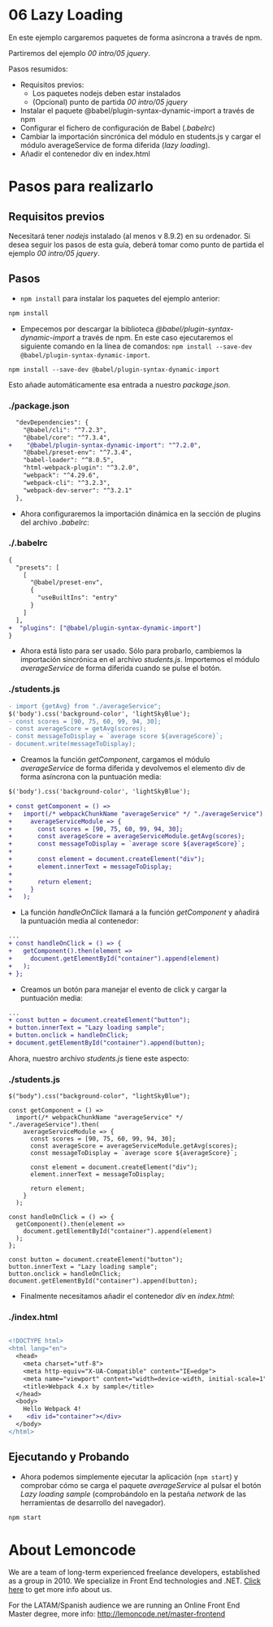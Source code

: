 # 06 Lazy Loading

En este ejemplo cargaremos paquetes de forma asíncrona a través de npm.

Partiremos del ejemplo _00 intro/05 jquery_.

Pasos resumidos:

- Requisitos previos:
  - Los paquetes nodejs deben estar instalados
  - (Opcional) punto de partida _00 intro/05 jquery_
- Instalar el paquete @babel/plugin-syntax-dynamic-import a través de npm
- Configurar el fichero de configuración de Babel (_.babelrc_)
- Cambiar la importación sincrónica del módulo en students.js y cargar el módulo averageService de forma diferida (_lazy loading_).
- Añadir el contenedor div en index.html

# Pasos para realizarlo

## Requisitos previos

Necesitará tener _nodejs_ instalado (al menos v 8.9.2) en su ordenador. Si desea seguir los pasos de esta guía, deberá tomar como punto de partida el ejemplo _00 intro/05 jquery_.

## Pasos

- `npm install` para instalar los paquetes del ejemplo anterior:

```bash
npm install
```

- Empecemos por descargar la biblioteca _@babel/plugin-syntax-dynamic-import_ a través de npm. En este caso ejecutaremos el siguiente comando en la línea de comandos: `npm install --save-dev @babel/plugin-syntax-dynamic-import`.

```
npm install --save-dev @babel/plugin-syntax-dynamic-import
```

Esto añade automáticamente esa entrada a nuestro _package.json_.

### ./package.json

```diff
  "devDependencies": {
    "@babel/cli": "^7.2.3",
    "@babel/core": "^7.3.4",
+    "@babel/plugin-syntax-dynamic-import": "^7.2.0",
    "@babel/preset-env": "^7.3.4",
    "babel-loader": "^8.0.5",
    "html-webpack-plugin": "^3.2.0",
    "webpack": "^4.29.6",
    "webpack-cli": "^3.2.3",
    "webpack-dev-server": "^3.2.1"
  },
```

- Ahora configuraremos la importación dinámica en la sección de plugins del archivo _.babelrc_:

### ./.babelrc

```diff
{
  "presets": [
    [
      "@babel/preset-env",
      {
        "useBuiltIns": "entry"
      }
    ]
  ],
+  "plugins": ["@babel/plugin-syntax-dynamic-import"]
}
```

- Ahora está listo para ser usado. Sólo para probarlo, cambiemos la importación sincrónica en el archivo _students.js_. Importemos el módulo _averageService_ de forma diferida cuando se pulse el botón.

### ./students.js

```diff
- import {getAvg} from "./averageService";
$('body').css('background-color', 'lightSkyBlue');
- const scores = [90, 75, 60, 99, 94, 30];
- const averageScore = getAvg(scores);
- const messageToDisplay = `average score ${averageScore}`;
- document.write(messageToDisplay);
```

- Creamos la función _getComponent_, cargamos el módulo _averageService_ de forma diferida y devolvemos el elemento div de forma asíncrona con la puntuación media:

```diff
$('body').css('background-color', 'lightSkyBlue');

+ const getComponent = () =>
+   import(/* webpackChunkName "averageService" */ "./averageService").then(
+     averageServiceModule => {
+       const scores = [90, 75, 60, 99, 94, 30];
+       const averageScore = averageServiceModule.getAvg(scores);
+       const messageToDisplay = `average score ${averageScore}`;
+
+       const element = document.createElement("div");
+       element.innerText = messageToDisplay;
+
+       return element;
+     }
+   );
```

- La función _handleOnClick_ llamará a la función _getComponent_ y añadirá la puntuación media al contenedor:

```diff
...
+ const handleOnClick = () => {
+   getComponent().then(element =>
+     document.getElementById("container").append(element)
+   );
+ };
```

- Creamos un botón para manejar el evento de click y cargar la puntuación media:

```diff
...
+ const button = document.createElement("button");
+ button.innerText = "Lazy loading sample";
+ button.onclick = handleOnClick;
+ document.getElementById("container").append(button);
```

Ahora, nuestro archivo _students.js_ tiene este aspecto:

### ./students.js

```
$("body").css("background-color", "lightSkyBlue");

const getComponent = () =>
  import(/* webpackChunkName "averageService" */ "./averageService").then(
    averageServiceModule => {
      const scores = [90, 75, 60, 99, 94, 30];
      const averageScore = averageServiceModule.getAvg(scores);
      const messageToDisplay = `average score ${averageScore}`;

      const element = document.createElement("div");
      element.innerText = messageToDisplay;

      return element;
    }
  );

const handleOnClick = () => {
  getComponent().then(element =>
    document.getElementById("container").append(element)
  );
};

const button = document.createElement("button");
button.innerText = "Lazy loading sample";
button.onclick = handleOnClick;
document.getElementById("container").append(button);

```

- Finalmente necesitamos añadir el contenedor _div_ en _index.html_:

### ./index.html

```diff

<!DOCTYPE html>
<html lang="en">
  <head>
    <meta charset="utf-8">
    <meta http-equiv="X-UA-Compatible" content="IE=edge">
    <meta name="viewport" content="width=device-width, initial-scale=1">
    <title>Webpack 4.x by sample</title>
  </head>
  <body>
    Hello Webpack 4!
+    <div id="container"></div>
  </body>
</html>

```

## Ejecutando y Probando

- Ahora podemos simplemente ejecutar la aplicación (`npm start`) y comprobar cómo se carga el paquete _averageService_ al pulsar el botón _Lazy loading sample_ (comprobándolo en la pestaña _network_ de las herramientas de desarrollo del navegador).

```bash
npm start
```

# About Lemoncode

We are a team of long-term experienced freelance developers, established as a group in 2010.
We specialize in Front End technologies and .NET. [Click here](http://lemoncode.net/services/en/#en-home) to get more info about us.

For the LATAM/Spanish audience we are running an Online Front End Master degree, more info: http://lemoncode.net/master-frontend
